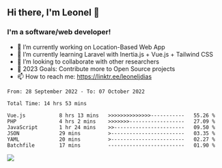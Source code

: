 ## Hi there, I'm Leonel 👋

### I'm a software/web developer!
- 🔭 I’m currently working on Location-Based Web App
- 🌱 I’m currently learning Laravel with Inertia.js + Vue.js + Tailwind CSS
- 👯 I’m looking to collaborate with other researchers
- 🥅 2023 Goals: Contribute more to Open Source projects
- 📫 How to reach me: https://linktr.ee/leoneljdias

<!--START_SECTION:waka-->

```text
From: 28 September 2022 - To: 07 October 2022

Total Time: 14 hrs 53 mins

Vue.js           8 hrs 13 mins   >>>>>>>>>>>>>>-----------   55.26 %
PHP              4 hrs 2 mins    >>>>>>>------------------   27.09 %
JavaScript       1 hr 24 mins    >>-----------------------   09.50 %
JSON             29 mins         >------------------------   03.35 %
YAML             20 mins         >------------------------   02.27 %
Batchfile        17 mins         -------------------------   01.90 %
```

<!--END_SECTION:waka-->

![](https://komarev.com/ghpvc/?username=leoneljdias&color=blue&style=flat-square)
